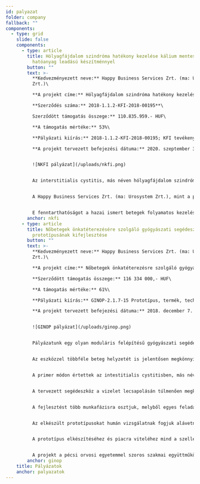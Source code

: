 ```yaml
---
id: palyazat
folder: company
fallback: ""
components:
  - type: grid
    slide: false
    components:
      - type: article
        title: Hólyagfájdalom szindróma hatékony kezelése kálium mentes, nyújtott
          hatóanyag leadású készítménnyel
        button: ""
        text: >-
          **Kedvezményezett neve:** Happy Business Services Zrt. (ma: Urosystem
          Zrt.)\

          **A projekt címe:** Hólyagfájdalom szindróma hatékony kezelése kálium mentes, nyújtott hatóanyag leadású készítménnyel\

          **Szerződés száma:** 2018-1.1.2-KFI-2018-00195**\

          Szerződött támogatás összege:** 110.835.959.- HUF\

          **A támogatás mértéke:** 53%\

          **Pályázati kiírás:** 2018-1.1.2-KFI-2018-00195; KFI tevékenységének támogatása\

          **A projekt tervezett befejezési dátuma:** 2020. szeptember 30.


          ![NKFI pályázat](/uploads/nkfi.png)


          Az interstitialis cystitis, más néven hólyagfájdalom szindróma (közkeletű rövidítése: IC/BPS) egy igen ritkán diagnosztizált, gyógyíthatatlan hólyagbetegség, amely a legújabb adatok alapján sokkal több embert érint a nyilvántartásokhoz képest. E fájdalmas, kellemetlen tünetekkel járó hólyagbetegséget ugyanis az orvosi gyakorlat során sokszor csak évek múltán vagy egyáltalán nem ismerik fel, így a tünetek éveken keresztül megmaradnak, súlyosbodnak, ami a betegek tartós szenvedéséhez és rendkívül rossz életminőséghez vezet. A nemzetközi adatok alapján az IC/BPS állapotban szenvedő betegek száma igen magas (hazánkban minimum 20 000 fő), és e betegség csak mintegy 1-2%-ban kerül diagnosztizálásra. Komoly probléma, hogy jelenleg nincs semmilyen megbízható, orálisan adminisztrált gyógyszer a betegség kezelésére. E hiány pótlására egy olyan hatékony gyógyszer, táplálékkiegészítő, illetve gyógyhatású, nem gyógyszernek minősülő készítmény kifejlesztését tűztük ki célul, amely jelentősen enyhíti a tüneteket és nem rendelkezik káros mellékhatásokkal. Előzetes vizsgálataink alapján a megoldás egy 500 mg káliummentes citrát hatóanyag-tartalmú nyújtott hatóanyag leadású tabletta formájú táplálék-kiegészítő, illetve gyógyhatású, nem gyógyszernek minősülő készítmény; ennek kutatása, kifejlesztése, iparjogvédelme jelen projekt tárgya. Jelenleg nincs olyan – az IC/BPS indikáció kezelésére alkalmas – törzskönyvezett gyógyszerkészítmény, amely rendelkezne az említett tulajdonságokkal. Figyelembe véve a citrátkészítmények gyors felezési idejét, illetve az IC/BPS kezelésnél elvárt folyamatosan semleges közeli pH-jú vizeletet, szükségszerűnek láttuk egy olyan új készítmény kifejlesztését, amely a világon egyedülálló módon biztosítja a nap 24 órájában azt a kémhatást, mellyel az IC/BPS betegek tünetei tartósan enyhíthetőek. A készítményünk nem tartalmaz káliumiont, amely tapasztalataink szerint fokozza a hólyagirritációt. A nyújtott hatóanyag leadásnak köszönhetően a betegeknek csupán 2x1 napi adagolást kell alkalmazniuk, a semleges közeli vizelet pH-t biztosítandó. A kutatási projekt vezetője az a Dr. Lovász Sándor, aki az IC/BPS legismertebb és legelismertebb hazai kutatója. Elsősorban az ő szakmai eredményeire támaszkodva fog a projekt megvalósulni. 


          A Happy Business Services Zrt. (ma: Urosystem Zrt.), mint a projekt megvalósítója, rendelkezik mindazon szakmai, illetve infrastrukturális háttérrel, amely a projekt megvalósításához és a hosszú távú fenntartáshoz szükséges. 


          E fenntarthatóságot a hazai ismert betegek folyamatos kezelésével, illetve a magyar és nemzetközi betegképviseleti szervezetek segítségével az előzetesen felmért megrendelések alapján látjuk biztosítva. Célunk, hogy a projekt megvalósítása során a termék kifejlesztése és engedélyezése megtörténjen, és alkalmassá váljon a sorozatgyártásra. A betegszám ismeretében – az érintettek száma a világon többmillióra tehető – a készítmény, illetve a terápia várhatóan gyorsan elterjed, hiszen jelenleg nincs az IC betegek savas vizeletének savasságát a pH beállításával egyenletesen csökkentő, az állandó fájdalmat tartósan enyhítő megoldás. A hagyományos lúgosító tabletták ugyanis nem csökkentik hatékonyan a fájdalmat: nem biztosítanak egyenletes vizelet pH-t, és a káliumtartalom miatt a hólyagirritáció és a fájdalom folyamatosan jelentkezik.
        anchor: nkfi
      - type: article
        title: Nőbetegek önkatéterezésére szolgáló gyógyászati segédeszköz
          prototípusának kifejlesztése
        button: ""
        text: >-
          **Kedvezményezett neve:** Happy Business Services Zrt. (ma: Urosystem
          Zrt.)\

          **A projekt címe:** Nőbetegek önkatéterezésre szolgáló gyógyászati segédeszköz prototípusának kifejlesztése\

          **Szerződött támogatás összege:** 116 334 000,- HUF\

          **A támogatás mértéke:** 61%\

          **Pályázati kiírás:** GINOP-2.1.7-15 Prototípus, termék, technológia-, és szolgáltatásfejlesztés\

          **A projekt tervezett befejezési dátuma:** 2018. december 7.


          ![GINOP pályázat](/uploads/ginop.png)


          Pályázatunk egy olyan moduláris felépítésű gyógyászati segédeszköz prototípusának kifejlesztését célozza meg, amely a nőbetegek önkatéterezését nagymértékben megkönnyíti. Gyorsabbá, egyszerűbbé és biztonságosabbá teszi a katéter bevezetését, így sok olyan beteg is élvezheti az önkatéterezés előnyeit, akik eddig nem tudták megtanulni vagy kivitelezni azt.


          Az eszközzel többféle beteg helyzetét is jelentősen megkönnyíthetjük: azokét, akik rendszeres hólyagcsapolásra szorulnak, akik gyógyszeres hólyagkezelésre szorulnak, és akik mindkettőt igénylik.


          A primer módon értettek az intestitialis cystitisben, más néven hólyagfájdalom szindrómában (közkeletű rövidítése: IC/BPS) szenvedők. Az ő rendszeres katéterezésük komoly fájdalommal, és fertőzésveszéllyel jár, ráadásul minden kezelés orvosi beavatkozást (katéterbevezetést) igényel. Az érintettek száma az USA-ban mintegy 5 millióra tehető. Magyarországon feltehetőleg legalább 20 000 fő szenved IC/BPS-ben – a pontos adat nem ismert, mivel a betegséget sajnos rendkívül ritkán diagnosztizálják. 


          A tervezett segédeszköz a vizelet lecsapolásán túlmenően megkönnyíti a hólyag gyógyszeres kezelését (katéteren keresztül, gyógyszeroldattal történő feltöltését), valamint lehetővé teszi az általunk már szabadalmi bejelentéssel védett katéter nélküli hólyagkezelés módszerének alkalmazását is. Eszközünk segítségével a katéterezést vagy a húgyhólyag katéter nélküli feltöltését a nőbeteg önállóan, orvosi beavatkozás nélkül el tudja végezni. Az eszköz pontos, gyors katéter bevezetést, és csökkentett fertőződési veszélyt biztosít.


          A fejlesztést több munkafázisra osztjuk, melyből egyes feladatok párhuzamosan zajlanak. Az első és legfontosabb maga a prototípus megtervezése és kifejlesztése. Már ezen munkaszakasszal párhuzamosan megkezdődött a marketing tevékenység a marketing tanulmány elkészítése, melynek célja egyrészt a tervezés során meghatározandó célirányok érvényesítése, másrészt azon piac felmérése, ahol a prototípus sikerrel alkalmazható lehet.


          Az elkészült prototípusokat humán vizsgálatnak fogjuk alávetni. A több hónapos tesztelés során a kiválasztott alanyok egyrészt kérdőívvel segítik munkánkat, másrészt az orvosi vizsgálatok és visszajelzések adják meg majd az eredményeket. A tesztelésnek köszönhetően várhatóan az ergonómiailag legjobb termék kerül majd gyártásra.


          A prototípus elkészítéséhez és piacra viteléhez mind a szellemi, mind pedig a szükséges infrastrukturális háttér biztosított.


          A projekt a pécsi orvosi egyetemmel szoros szakmai együttműködésben, pécsi telephelyünkön valósul meg.
        anchor: ginop
    title: Pályázatok
    anchor: palyazatok
---
```

